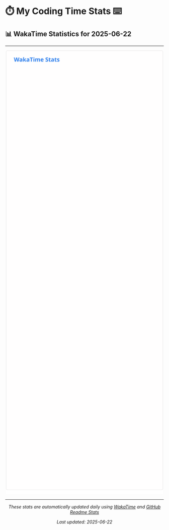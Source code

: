 # ⏱️ My Coding Time Stats ⌨️

## 📊 WakaTime Statistics for 2025-06-22

---

<div align="center">

<img src="./images/wakatime-stats-2025-06-22.svg" alt="WakaTime Stats" width="500">

</div>

---

<div align="center">

*These stats are automatically updated daily using [WakaTime](https://wakatime.com) and [GitHub Readme Stats](https://github.com/anuraghazra/github-readme-stats)*

*Last updated: 2025-06-22*
</div>
